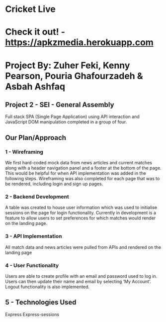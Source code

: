 # Cricket Live

# Check it out! - https://apkzmedia.herokuapp.com

# Project By: Zuher Feki, Kenny Pearson, Pouria Ghafourzadeh & Asbah Ashfaq

## Project 2 - SEI - General Assembly
Full stack SPA (Single Page Application) using API interaction and JavaScript DOM manipulation completed in a group of four.

## Our Plan/Approach
### 1 - Wireframing
We first hard-coded mock data from news articles and current matches along with a header navigation panel and a footer at the bottom of the page. This would be helpful for when API implementation was added in the following steps.
Wireframing was also completed for each page that was to be rendered, including login and sign up pages.

### 2 - Backend Development
A table was created to house user information which was used to initialise sessions on the page for login functionality.
Currently in development is a feature to allow users to set preferences for which matches would render on the landing page.

### 3 - API Implementation
All match data and news articles were pulled from APIs and rendered on the landing page

### 4 - User Functionality
Users are able to create profile with an email and password used to log in. Users can then update their name and email by selecting ‘My Account’. Logout functionality is also implemented.

## 5 - Technologies Used
Express
Express-sessions
